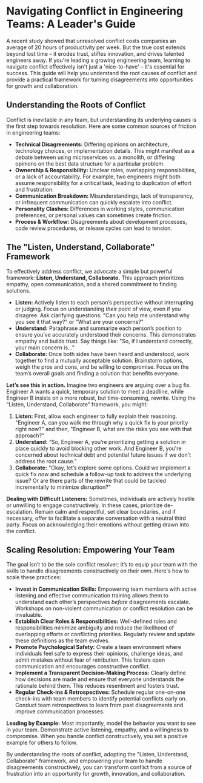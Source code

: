 # Navigating Conflict in Engineering Teams: A Leader's Guide

A recent study showed that unresolved conflict costs companies an average of 20 hours of productivity per week. But the true cost extends beyond lost time – it erodes trust, stifles innovation, and drives talented engineers away. If you're leading a growing engineering team, learning to navigate conflict effectively isn't just a 'nice-to-have' – it's essential for success. This guide will help you understand the root causes of conflict and provide a practical framework for turning disagreements into opportunities for growth and collaboration.

## Understanding the Roots of Conflict

Conflict is inevitable in any team, but understanding its underlying causes is the first step towards resolution. Here are some common sources of friction in engineering teams:

* **Technical Disagreements:** Differing opinions on architecture, technology choices, or implementation details. This might manifest as a debate between using microservices vs. a monolith, or differing opinions on the best data structure for a particular problem.
* **Ownership & Responsibility:** Unclear roles, overlapping responsibilities, or a lack of accountability.  For example, two engineers might both assume responsibility for a critical task, leading to duplication of effort and frustration.
* **Communication Breakdown:** Misunderstandings, lack of transparency, or infrequent communication can quickly escalate into conflict.
* **Personality Clashes:** Differences in working styles, communication preferences, or personal values can sometimes create friction.
* **Process & Workflow:** Disagreements about development processes, code review procedures, or release cycles can lead to tension.

## The "Listen, Understand, Collaborate" Framework

To effectively address conflict, we advocate a simple but powerful framework: **Listen, Understand, Collaborate.** This approach prioritizes empathy, open communication, and a shared commitment to finding solutions.

* **Listen:**  Actively listen to each person’s perspective without interrupting or judging. Focus on understanding *their* point of view, even if you disagree.  Ask clarifying questions: "Can you help me understand why you see it that way?" or "What are your concerns?"
* **Understand:**  Paraphrase and summarize each person’s position to ensure you’ve accurately understood their concerns. This demonstrates empathy and builds trust.  Say things like: "So, if I understand correctly, your main concern is…"
* **Collaborate:**  Once both sides have been heard and understood, work together to find a mutually acceptable solution. Brainstorm options, weigh the pros and cons, and be willing to compromise.  Focus on the team’s overall goals and finding a solution that benefits everyone.

**Let’s see this in action.** Imagine two engineers are arguing over a bug fix. Engineer A wants a quick, temporary solution to meet a deadline, while Engineer B insists on a more robust, but time-consuming, rewrite. Using the “Listen, Understand, Collaborate” framework, you might:

1. **Listen:**  First, allow each engineer to fully explain their reasoning.  "Engineer A, can you walk me through why a quick fix is your priority right now?" and then, "Engineer B, what are the risks you see with that approach?"
2. **Understand:** “So, Engineer A, you’re prioritizing getting a solution in place quickly to avoid blocking other work. And Engineer B, you're concerned about technical debt and potential future issues if we don't address the root cause.”
3. **Collaborate:** "Okay, let’s explore some options. Could we implement a quick fix *now* and schedule a follow-up task to address the underlying issue? Or are there parts of the rewrite that could be tackled incrementally to minimize disruption?"

**Dealing with Difficult Listeners:** Sometimes, individuals are actively hostile or unwilling to engage constructively. In these cases, prioritize de-escalation. Remain calm and respectful, set clear boundaries, and if necessary, offer to facilitate a separate conversation with a neutral third party.  Focus on acknowledging their emotions without getting drawn into the conflict.


## Scaling Resolution: Empowering Your Team

The goal isn’t to *be* the sole conflict resolver; it’s to equip your team with the skills to handle disagreements constructively on their own. Here's how to scale these practices:

* **Invest in Communication Skills:**  Empowering team members with active listening and effective communication training allows them to understand each other’s perspectives *before* disagreements escalate.  Workshops on non-violent communication or conflict resolution can be invaluable.
* **Establish Clear Roles & Responsibilities:**  Well-defined roles and responsibilities minimize ambiguity and reduce the likelihood of overlapping efforts or conflicting priorities.  Regularly review and update these definitions as the team evolves.
* **Promote Psychological Safety:**  Create a team environment where individuals feel safe to express their opinions, challenge ideas, and admit mistakes without fear of retribution.  This fosters open communication and encourages constructive conflict.
* **Implement a Transparent Decision-Making Process:**  Clearly define how decisions are made and ensure that everyone understands the rationale behind them. This reduces resentment and fosters trust.
* **Regular Check-ins & Retrospectives:**  Schedule regular one-on-one check-ins with team members to identify potential conflicts early on.  Conduct team retrospectives to learn from past disagreements and improve communication processes.

**Leading by Example:**  Most importantly, model the behavior you want to see in your team.  Demonstrate active listening, empathy, and a willingness to compromise.  When you handle conflict constructively, you set a positive example for others to follow.



By understanding the roots of conflict, adopting the "Listen, Understand, Collaborate" framework, and empowering your team to handle disagreements constructively, you can transform conflict from a source of frustration into an opportunity for growth, innovation, and collaboration.